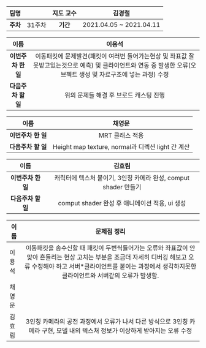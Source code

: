 |   팀명   |        | 지도 교수 |         김경철          |
| :------: | :----: | :-------: | :---------------------: |
| **주차** | 31주차 | **기간**  | 2021.04.05 ~ 2021.04.11 |

|        이름        |                            이용석                            |
| :----------------: | :----------------------------------------------------------: |
| **이번주차 한 일** | 이동패킷에 문제발견(패킷이 여러번 들어가는현상 및 좌표값 잘못받고있는것으로 예측) 및 클라이언트와 연동 중 발생한 오류(오브젝트 생성 및 자료구조에 넣는 과정) 수정 |
| **다음주차 할 일** |            위의 문제들 해결 후 브로드 캐스팅 진행            |

|        이름        |                      채영문                       |
| :----------------: | :-----------------------------------------------: |
| **이번주차 한 일** |                  MRT 클래스 적용                  |
| **다음주차 할 일** | Height map texture, normal과 디렉션 light 간 계산 |

|        이름        |                            김효림                            |
| :----------------: | :----------------------------------------------------------: |
| **이번주차 한 일** | 캐릭터에 텍스처 붙이기, 3인칭 카메라 완성, comput shader 만들기 |
| **다음주차 할 일** |        comput shader 완성 후 애니메이션 적용, ui 생성        |

| 이름   |                         문제점 정리                          |
| ------ | :----------------------------------------------------------: |
| 이용석 | 이동패킷을 송수신할 때 패킷이 두번씩들어가는 오류와 좌표값이 안맞아 흔들리는 현상 고치는 부분을 조금더 자세히 디버깅 해보고 오류 수정해야 하고 서버*클라이언트를 붙이는 과정에서 생각하지못한 클라이언트와 서버같의 오류가 발생함. |
| 채영문 |                                                              |
| 김효림 | 3인칭 카메라의 공전 과정에서 오류가 나서 다른 방식으로 3인칭 카메라 구현, 모델 내의 텍스처 정보가 이상하게 받아지는 오류 수정 |

